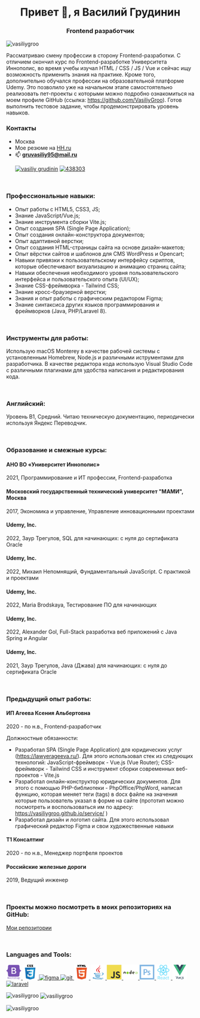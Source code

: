 <h1 align="center">Привет 👋, я Василий Грудинин</h1>
<h3 align="center">Frontend разработчик</h3>
<p align="left"> <img src="https://komarev.com/ghpvc/?username=vasiliygroo&label=Profile%20views&color=0e75b6&style=flat" alt="vasiliygroo" /> </p>

Рассматриваю смену профессии в сторону Frontend-разработки. С отличием окончил курс по Frontend-разработке Университета Иннополис, во время учебы изучал HTML / CSS / JS / Vue и сейчас ищу возможность применить знания на практике. Кроме того, дополнительно обучался профессии на образовательной платформе Udemy. Это позволило уже на начальном этапе самостоятельно реализовать пет-проекты с которыми можно подробно ознакомиться на моем профиле GitHub (ссылка: https://github.com/VasiliyGroo). Готов выполнить тестовое задание, чтобы продемонстрировать уровень навыков.

<h3 align="left">Контакты</h3>

- Москва
- Мое резюме на [HH.ru](https://hh.ru/resume/91a24620ff08621ce80039ed1f54707a444765)
- 📫 **gruvasiliy95@mail.ru** <p align="left">
<a href="https://www.linkedin.com/in/vasiliy-grudinin-495565217/" target="blank"><img align="center" src="https://raw.githubusercontent.com/rahuldkjain/github-profile-readme-generator/master/src/images/icons/Social/linked-in-alt.svg" alt="vasiliy grudinin" height="20" width="30" /></a>
<a href="https://stackoverflow.com/users/16061517" target="blank"><img align="center" src="https://raw.githubusercontent.com/rahuldkjain/github-profile-readme-generator/master/src/images/icons/Social/stack-overflow.svg" alt="438303" height="20" width="30" /></a>
</p>
<br>

<h3 align="left">Профессиональные навыки:</h3>

- Опыт работы с HTML5, CSS3, JS;
- Знание JavaScript/Vue.js;
- Знание инструмента сборки Vite.js;
- Опыт создания SPA (Single Page Application);
- Опыт создания онлайн-конструктора документов;
- Опыт адаптивной верстки;
- Опыт создания HTML-страницы сайта на основе дизайн-макетов;
- Опыт вёрстки сайтов и шаблонов для CMS WordPress и Opencart;
- Навыки привязки к пользовательскому интерфейсу скриптов, которые обеспечивают визуализацию и анимацию страниц сайта;
- Навыки обеспечения необходимого уровня пользовательского интерфейса и пользовательского опыта (UI/UX);
- Знание CSS-фреймворка - Tailwind CSS;
- Знание кросс-браузерной верстки;
- Знания и опыт работы с графическим редактором Figma;
- Знание синтаксиса других языков программирования и фреймворков (Java, PHP/Laravel 8).

<br>

<h3 align="left">Инструменты для работы:</h3>

Использую macOS Monterey в качестве рабочей системы с установленным Homebrew, Node.js и различными иструментами для разработчика. В качестве редактора кода использую Visual Studio Code с различными плагинами для удобства написания и редактирования кода.

<br>

<h3 align="left">Английский:</h3>

Уровень B1, Средний. Читаю техническую документацию, периодически используя Яндекс Переводчик.

<br>

<h3 align="left">Образование и смежные курсы:</h3>

<h4><strong>АНО ВО «Университет Иннополис»</strong></h4>

2021, Программирование и ИТ профессии, Frontend-разработка

<h4><strong>Московский государственный технический университет "МАМИ", Москва</strong></h4>

2017, Экономика и управление, Управление инновационными проектами

<h4><strong>Udemy, Inc.</strong></h4>

2022, Заур Трегулов, SQL для начинающих: с нуля до сертификата Oracle

<h4><strong>Udemy, Inc.</strong></h4>

2022, Михаил Непомнящий, Фундаментальный JavaScript. С практикой и проектами

<h4><strong>Udemy, Inc.</strong></h4>

2022, Maria Brodskaya, Тестирование ПО для начинающих

<h4><strong>Udemy, Inc.</strong></h4>

2022, Alexander Gol, Full-Stack разработка веб приложений с Java Spring и Angular

<h4><strong>Udemy, Inc.</strong></h4>

2021, Заур Трегулов, Java (Джава) для начинающих: с нуля до сертификата Oracle

<br>

<h3 align="left">Предыдущий опыт работы:</h3>

<h4><strong>ИП Агеева Ксения Альбертовна</strong></h4>

2020 - по н.в., Frontend-разработчик

Должностные обязанности:
- Разработал SPA (Single Page Application) для юридических услуг (https://lawyerageeva.ru/). Для этого использовал стек из следующих технологий: JavaScript-фреймворк - Vue.js (Vue Router); CSS-фреймворк - Tailwind CSS и инструмент сборки современных веб-проектов - Vite.js
- Разработал онлайн-конструктор юридических документов. Для этого с помощью PHP-библиотеки - PhpOffice/PhpWord, написал функцию, которая меняет теги (tags) в docx файле на значения которые пользователь указал в форме на сайте (прототип можно посмотреть и воспользоваться им по адресу: https://vasiliygroo.github.io/service/ )
- Разработал дизайн и логотип сайта. Для этого использовал графический редактор Figma и свои художественные навыки

<h4><strong>Т1 Консалтинг</strong></h4>

2020 - по н.в., Менеджер портфеля проектов

<h4><strong>Российские железные дороги</strong></h4>

2019, Ведущий инженер

<br>

<h3 align="left">Проекты можно посмотреть в моих репозиториях на GitHub:</h3>

[Мои репозитории](https://github.com/VasiliyGroo?tab=repositories)

<br>

<h3 align="left">Languages and Tools:</h3>
<p align="left"> <a href="https://getbootstrap.com" target="_blank" rel="noreferrer"> <img src="https://raw.githubusercontent.com/devicons/devicon/master/icons/bootstrap/bootstrap-plain-wordmark.svg" alt="bootstrap" width="40" height="40"/> </a> <a href="https://www.w3schools.com/css/" target="_blank" rel="noreferrer"> <img src="https://raw.githubusercontent.com/devicons/devicon/master/icons/css3/css3-original-wordmark.svg" alt="css3" width="40" height="40"/> </a> <a href="https://www.figma.com/" target="_blank" rel="noreferrer"> <img src="https://www.vectorlogo.zone/logos/figma/figma-icon.svg" alt="figma" width="40" height="40"/> </a> <a href="https://git-scm.com/" target="_blank" rel="noreferrer"> <img src="https://www.vectorlogo.zone/logos/git-scm/git-scm-icon.svg" alt="git" width="40" height="40"/> </a> <a href="https://www.w3.org/html/" target="_blank" rel="noreferrer"> <img src="https://raw.githubusercontent.com/devicons/devicon/master/icons/html5/html5-original-wordmark.svg" alt="html5" width="40" height="40"/> </a> <a href="https://www.java.com" target="_blank" rel="noreferrer"> <img src="https://raw.githubusercontent.com/devicons/devicon/master/icons/java/java-original.svg" alt="java" width="40" height="40"/> </a> <a href="https://developer.mozilla.org/en-US/docs/Web/JavaScript" target="_blank" rel="noreferrer"> <img src="https://raw.githubusercontent.com/devicons/devicon/master/icons/javascript/javascript-original.svg" alt="javascript" width="40" height="40"/> </a> <a href="https://nodejs.org" target="_blank" rel="noreferrer"> <img src="https://raw.githubusercontent.com/devicons/devicon/master/icons/nodejs/nodejs-original-wordmark.svg" alt="nodejs" width="40" height="40"/> </a> <a href="https://www.photoshop.com/en" target="_blank" rel="noreferrer"> <img src="https://raw.githubusercontent.com/devicons/devicon/master/icons/photoshop/photoshop-line.svg" alt="photoshop" width="40" height="40"/> </a> <a href="https://reactjs.org/" target="_blank" rel="noreferrer"> <img src="https://raw.githubusercontent.com/devicons/devicon/master/icons/react/react-original-wordmark.svg" alt="react" width="40" height="40"/> </a> <a href="https://ru.vuejs.org/" target="_blank" rel="noreferrer"> <img src="https://raw.githubusercontent.com/devicons/devicon/master/icons/vuejs/vuejs-original-wordmark.svg" alt="vuejs" width="40" height="40"/> </a>
</a> <a href="https://laravel.com/" target="_blank" rel="noreferrer"> <img src="https://github.com/laravel/art/blob/master/laravel-logo.png" alt="laravel" width="40" height="40"/> </a> </p>

<p><img align="left" src="https://github-readme-stats.vercel.app/api/top-langs?username=vasiliygroo&show_icons=true&locale=en&layout=compact" alt="vasiliygroo" /></p>

<p>&nbsp;<img align="center" src="https://github-readme-stats.vercel.app/api?username=vasiliygroo&show_icons=true&locale=en" alt="vasiliygroo" /></p>

<p><img align="center" src="https://github-readme-streak-stats.herokuapp.com/?user=vasiliygroo&" alt="vasiliygroo" /></p>


